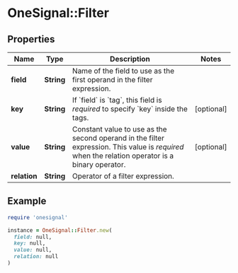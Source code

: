 # OneSignal::Filter

## Properties

| Name | Type | Description | Notes |
| ---- | ---- | ----------- | ----- |
| **field** | **String** | Name of the field to use as the first operand in the filter expression. |  |
| **key** | **String** | If &#x60;field&#x60; is &#x60;tag&#x60;, this field is *required* to specify &#x60;key&#x60; inside the tags. | [optional] |
| **value** | **String** | Constant value to use as the second operand in the filter expression.  This value is *required* when the relation operator is a binary operator. | [optional] |
| **relation** | **String** | Operator of a filter expression. |  |

## Example

```ruby
require 'onesignal'

instance = OneSignal::Filter.new(
  field: null,
  key: null,
  value: null,
  relation: null
)
```


